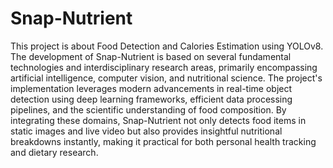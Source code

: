 # Snap-Nutrient
This project is about Food Detection and Calories Estimation using YOLOv8.
 The development of Snap-Nutrient is based on several fundamental technologies
 and interdisciplinary research areas, primarily encompassing artificial intelligence,
 computer vision, and nutritional science. The project's implementation leverages
 modern advancements in real-time object detection using deep learning
 frameworks, efficient data processing pipelines, and the scientific understanding
 of food composition. By integrating these domains, Snap-Nutrient not only detects
 food items in static images and live video but also provides insightful nutritional
 breakdowns instantly, making it practical for both personal health tracking and
 dietary research.
